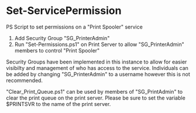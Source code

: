 # Set-ServicePermission
PS Script to set permissions on a "Print Spooler" service


1. Add Security Group "SG_PrinterAdmin"
2. Run "Set-Permissions.ps1" on Print Server to allow "SG_PrinterAdmin" members to control "Print Spooler"

Security Groups have been implemented in this instance to allow for easier visibilty and management of who has access to the service.
Individuals can be added by changing "SG_PrinterAdmin" to a username however this is not recommended.

"Clear_Print_Queue.ps1" can be used by members of "SG_PrintAdmin" to clear the print queue on the print server. Please be sure to set the variable $PRINTSVR to the name of the print server.
